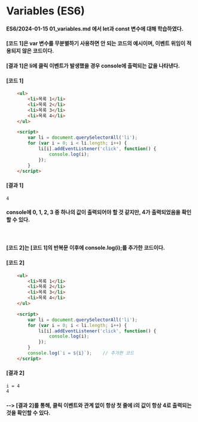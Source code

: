# Variables (ES6)

#### ES6/2024-01-15 01_variables.md 에서 let과 const 변수에 대해 학습하였다.

#### [코드 1]은 var 변수를 무분별하기 사용하면 안 되는 코드의 예시이며, 이벤트 위임이 적용되지 않은 코드이다.
#### [결과 1]은 li에 클릭 이벤트가 발생했을 경우 console에 출력되는 값을 나타낸다.
#### [코드 1]
```html
    <ul>
        <li>목록 1</li>
        <li>목록 2</li>
        <li>목록 3</li>
        <li>목록 4</li>
    </ul>

    <script>
        var li = document.querySelectorAll('li');
        for (var i = 0; i < li.length; i++) {
            li[i].addEventListener('click', function() {
                console.log(i);
            });
        }
    </script>
```
#### [결과 1]
    4
#### console에 0, 1, 2, 3 중 하나의 값이 출력되어야 할 것 같지만, 4가 출력되었음을 확인할 수 있다.
<br/>

#### [코드 2]는 [코드 1]의 반복문 이후에 console.log(i);를 추가한 코드이다.
#### [코드 2]
```html
    <ul>
        <li>목록 1</li>
        <li>목록 2</li>
        <li>목록 3</li>
        <li>목록 4</li>
    </ul>

    <script>
        var li = document.querySelectorAll('li');
        for (var i = 0; i < li.length; i++) {
            li[i].addEventListener('click', function() {
                console.log(i);
            });
        }
        console.log(`i = ${i}`);    // 추가한 코드
    </script>
```
#### [결과 2]
    i = 4
    4

#### --> [결과 2]를 통해, 클릭 이벤트와 관계 없이 항상 첫 줄에 i의 값이 항상 4로 출력되는 것을 확인할 수 있다.
